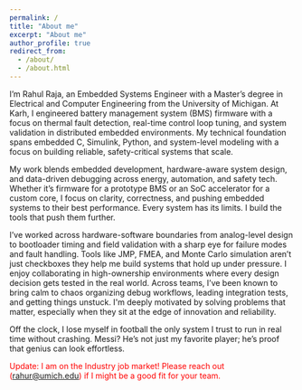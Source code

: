 ```yaml
---
permalink: /
title: "About me"
excerpt: "About me"
author_profile: true
redirect_from: 
  - /about/
  - /about.html
---
```

I’m Rahul Raja, an Embedded Systems Engineer with a Master’s degree in Electrical and Computer Engineering from the University of Michigan. At Karh, I engineered battery management system (BMS) firmware with a focus on thermal fault detection, real-time control loop tuning, and system validation in distributed embedded environments. My technical foundation spans embedded C, Simulink, Python, and system-level modeling with a focus on building reliable, safety-critical systems that scale.

My work blends embedded development, hardware-aware system design, and data-driven debugging across energy, automation, and safety tech. Whether it’s firmware for a prototype BMS or an SoC accelerator for a custom core, I focus on clarity, correctness, and pushing embedded systems to their best performance.
Every system has its limits. I build the tools that push them further.

I’ve worked across hardware-software boundaries from analog-level design to bootloader timing and field validation with a sharp eye for failure modes and fault handling. Tools like JMP, FMEA, and Monte Carlo simulation aren’t just checkboxes they help me build systems that hold up under pressure. I enjoy collaborating in high-ownership environments where every design decision gets tested in the real world. Across teams, I’ve been known to bring calm to chaos organizing debug workflows, leading integration tests, and getting things unstuck. I'm deeply motivated by solving problems that matter, especially when they sit at the edge of innovation and reliability.

Off the clock, I lose myself in football the only system I trust to run in real time without crashing. Messi? He’s not just my favorite player; he’s proof that genius can look effortless.

<span style="color:red"> Update: I am on the Industry job market! Please reach out (rahur@umich.edu) if I might be a good fit for your team. </span>
